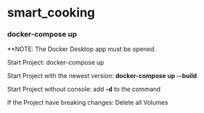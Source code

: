 # smart_cooking

### docker-compose up

**NOTE: The Docker Desktop app must be opened. 

Start Project: docker-compose up

Start Project with the newest version: **docker-compose up --build**

Start Project without console: add **-d** to the command

If the Project have breaking changes: Delete all Volumes
